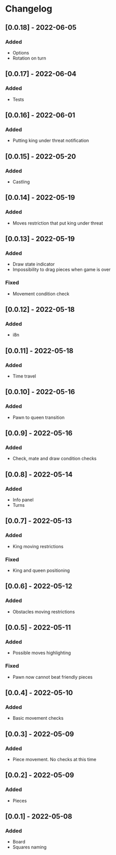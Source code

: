 # Changelog

## [0.0.18] - 2022-06-05

### Added

- Options
- Rotation on turn

## [0.0.17] - 2022-06-04

### Added

- Tests

## [0.0.16] - 2022-06-01

### Added

- Putting king under threat notification

## [0.0.15] - 2022-05-20

### Added

- Castling

## [0.0.14] - 2022-05-19

### Added

- Moves restriction that put king under threat

## [0.0.13] - 2022-05-19

### Added

- Draw state indicator
- Impossibility to drag pieces when game is over

### Fixed

- Movement condition check

## [0.0.12] - 2022-05-18

### Added

- i8n

## [0.0.11] - 2022-05-18

### Added

- Time travel

## [0.0.10] - 2022-05-16

### Added

- Pawn to queen transition

## [0.0.9] - 2022-05-16

### Added

- Check, mate and draw condition checks

## [0.0.8] - 2022-05-14

### Added

- Info panel
- Turns

## [0.0.7] - 2022-05-13

### Added

- King moving restrictions

### Fixed

- King and queen positioning

## [0.0.6] - 2022-05-12

### Added

- Obstacles moving restrictions

## [0.0.5] - 2022-05-11

### Added

- Possible moves highlighting

### Fixed

- Pawn now cannot beat friendly pieces

## [0.0.4] - 2022-05-10

### Added

- Basic movement checks

## [0.0.3] - 2022-05-09

### Added

- Piece movement. No checks at this time

## [0.0.2] - 2022-05-09

### Added

- Pieces

## [0.0.1] - 2022-05-08

### Added

- Board
- Squares naming
